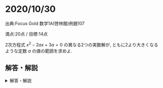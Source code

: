 # 2020/10/30

出典:Focus Gold 数学1A(啓林館)例題107

満点:20点 / 目標:14点

2次方程式 $x^2-2ax+3a=0$ の異なる2つの実数解が, ともに2より大きくなるような定数 $a$ の値の範囲を求めよ.

<div style="page-break-before:always"></div>

## 解答・解説

<details markdown="1">
<summary>解答・解説</summary>

**解の存在範囲**の問題です. 2次方程式・不等式の問題の中で高難易度パターンに属し, また最重要項目です.  
2次方程式の実数解は, 図形的には $x$ 軸との交点の $x$ 座標です. グラフを図示して, どんな条件を満たせばよいか考えましょう. 主に考えるべき項目は, 以下の3つです.

- 判別式 または グラフの頂点の $y$ 座標
- 軸の位置
- 区間の端の $y$ 座標の正負

他にもテクニックはあるのですが, まずはグラフを描いて条件を考える練習をしましょう. それで十分です.  
なお, 図形的な考察ではなく, 論理のみで解答することもできます. 別解として掲載しました. 難しいので非推奨です.

### さらに練習したい人のための問題

下にいくほど難しくなります.

<details markdown="1">
<summary>問題</summary>

(1) $x^2-2ax+a+2=0$ の異なる $2$ つの実数解が, ともに $1$ より小さくなるような定数 $a$ の値の範囲を求めよ.

(2) $x^2-2ax+1=0$ が $0 < x < 3$ の範囲に異なる $2$ つの実数解をもつような定数 $a$ の値の範囲を求めよ.

(3) $x^2-ax+a^2-7=0$ の異なる $2$ つの実数解のうち, $1$ つは $2$ より大きく, 他の1つは2より小さくなるような定数 $a$ の値の範囲を求めよ.

(4) $ax^2-(a+1)x-3=0$ の $1$ つの解が $-1$ と $1$ の間にあり, 他の解が $2$ と $4$ の間にあるような定数 $a$ の値の範囲を求めよ.

(5) $x^2-2ax+a-3=0$ の異なる $2$ つの実数解のうち, ただ $1$ つが $1 < x < 2$ の範囲にあるような定数 $a$ の値の範囲を求めよ.

(6) $x^2-2ax+4a-9=0$ の異なる $2$ つの実数解のうち, ただ $1$ つが $0 \leqq x \leqq 4$ の範囲にあるような定数 $a$ の値の範囲を求めよ.

(7) $a$ を実数とする. $(a^2+1)x^2+(a+2)x-1=0$ の実数解 $x$ のとりうる値の範囲を求めよ.

</details>

採点基準です.

- 条件を列挙している(1つにつき5点, 3つできて15点)
- 共通範囲を求めている(5点)
- 問題文で定義されていないもの(関数 $f(x)$ , 判別式 $D$ など)を持ち出して使うなら, その場で明確に定義していないと減点されます.

以下は解答です(A4用紙1枚).

![mathterro_20201030.jpg](https://qiita-image-store.s3.ap-northeast-1.amazonaws.com/0/559517/6cd3a55e-61fa-9d3b-b0c9-2a294ed39d17.jpeg)

</details>